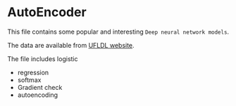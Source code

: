 # AutoEncoder
This file contains some popular and interesting `Deep neural network models`.

The data are available from [UFLDL website](http://ufldl.stanford.edu/).

The file includes logistic 
* regression
* softmax
* Gradient check
* autoencoding
